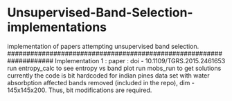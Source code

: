 # Unsupervised-Band-Selection-implementations
implementation of papers attempting unsupervised band selection.
####################################################################
Implementation 1 :
paper : doi - 10.1109/TGRS.2015.2461653
run entropy_calc to see entropy vs band plot
run mobs_run to get solutions
currently the code is bit hardcoded for indian pines data set with water absorbption affected bands removed (included in the repo), dim - 145x145x200. Thus, bit modifications are required.
